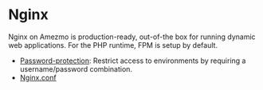 # Nginx

Nginx on Amezmo is production-ready, out-of-the box for running dynamic web applications. For the PHP runtime,
FPM is setup by default.

- [Password-protection](/docs/nginx/http-authentication):
    Restrict access to environments by requiring a username/password combination.
- [Nginx.conf](/docs/nginx/config)